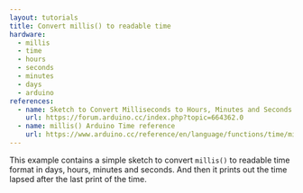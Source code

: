 ```yaml
---
layout: tutorials
title: Convert millis() to readable time
hardware:
  - millis
  - time
  - hours
  - seconds
  - minutes
  - days
  - arduino
references:
  - name: Sketch to Convert Milliseconds to Hours, Minutes and Seconds - HH:MM:SS
    url: https://forum.arduino.cc/index.php?topic=664362.0
  - name: millis() Arduino Time reference
    url: https://www.arduino.cc/reference/en/language/functions/time/millis/
---
```


This example contains a simple sketch to convert `millis()` to readable time format in days, hours, minutes and seconds. And then it prints out the time lapsed after the last print of the time.
